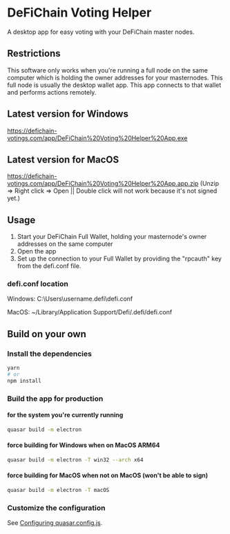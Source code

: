 # DeFiChain Voting Helper

A desktop app for easy voting with your DeFiChain master nodes.

## Restrictions
This software only works when you're running a full node on the same computer which is holding the owner addresses for your masternodes. This full node is usually the desktop wallet app. This app connects to that wallet and performs actions remotely. 

## Latest version for Windows
https://defichain-votings.com/app/DeFiChain%20Voting%20Helper%20App.exe

## Latest version for MacOS
https://defichain-votings.com/app/DeFiChain%20Voting%20Helper%20App.app.zip
(Unzip => Right click => Open || Double click will not work because it's not signed yet.)

## Usage

1. Start your DeFiChain Full Wallet, holding your masternode's owner addresses on the same computer
2. Open the app
3. Set up the connection to your Full Wallet by providing the "rpcauth" key from the defi.conf file.

### defi.conf location
Windows: C:\Users\username\.defi\defi.conf

MacOS: ~/Library/Application Support/Defi/.defi/defi.conf



## Build on your own

### Install the dependencies

```bash
yarn
# or
npm install
```

### Build the app for production

#### for the system you're currently running

```bash
quasar build -m electron
```

#### force building for Windows when on MacOS ARM64

```bash
quasar build -m electron -T win32 --arch x64
```

#### force building for MacOS when not on MacOS (won't be able to sign)

```bash
quasar build -m electron -T macOS
```

### Customize the configuration

See [Configuring quasar.config.js](https://v2.quasar.dev/quasar-cli-vite/quasar-config-js).
